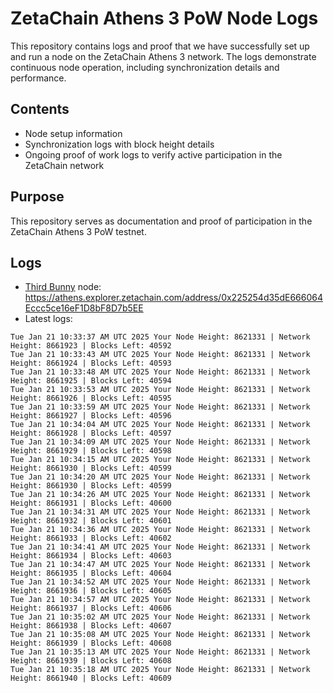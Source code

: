# ZetaChain Athens 3 PoW Node Logs
This repository contains logs and proof that we have successfully set up and run a node on the ZetaChain Athens 3 network. The logs demonstrate continuous node operation, including synchronization details and performance.

## Contents
- Node setup information
- Synchronization logs with block height details
- Ongoing proof of work logs to verify active participation in the ZetaChain network

## Purpose
This repository serves as documentation and proof of participation in the ZetaChain Athens 3 PoW testnet.

## Logs

- [Third Bunny](https://thirdbunny.xyz/) node: https://athens.explorer.zetachain.com/address/0x225254d35dE666064Eccc5ce16eF1D8bF8D7b5EE
- Latest logs:
```
Tue Jan 21 10:33:37 AM UTC 2025 Your Node Height: 8621331 | Network Height: 8661923 | Blocks Left: 40592
Tue Jan 21 10:33:43 AM UTC 2025 Your Node Height: 8621331 | Network Height: 8661924 | Blocks Left: 40593
Tue Jan 21 10:33:48 AM UTC 2025 Your Node Height: 8621331 | Network Height: 8661925 | Blocks Left: 40594
Tue Jan 21 10:33:53 AM UTC 2025 Your Node Height: 8621331 | Network Height: 8661926 | Blocks Left: 40595
Tue Jan 21 10:33:59 AM UTC 2025 Your Node Height: 8621331 | Network Height: 8661927 | Blocks Left: 40596
Tue Jan 21 10:34:04 AM UTC 2025 Your Node Height: 8621331 | Network Height: 8661928 | Blocks Left: 40597
Tue Jan 21 10:34:09 AM UTC 2025 Your Node Height: 8621331 | Network Height: 8661929 | Blocks Left: 40598
Tue Jan 21 10:34:15 AM UTC 2025 Your Node Height: 8621331 | Network Height: 8661930 | Blocks Left: 40599
Tue Jan 21 10:34:20 AM UTC 2025 Your Node Height: 8621331 | Network Height: 8661930 | Blocks Left: 40599
Tue Jan 21 10:34:26 AM UTC 2025 Your Node Height: 8621331 | Network Height: 8661931 | Blocks Left: 40600
Tue Jan 21 10:34:31 AM UTC 2025 Your Node Height: 8621331 | Network Height: 8661932 | Blocks Left: 40601
Tue Jan 21 10:34:36 AM UTC 2025 Your Node Height: 8621331 | Network Height: 8661933 | Blocks Left: 40602
Tue Jan 21 10:34:41 AM UTC 2025 Your Node Height: 8621331 | Network Height: 8661934 | Blocks Left: 40603
Tue Jan 21 10:34:47 AM UTC 2025 Your Node Height: 8621331 | Network Height: 8661935 | Blocks Left: 40604
Tue Jan 21 10:34:52 AM UTC 2025 Your Node Height: 8621331 | Network Height: 8661936 | Blocks Left: 40605
Tue Jan 21 10:34:57 AM UTC 2025 Your Node Height: 8621331 | Network Height: 8661937 | Blocks Left: 40606
Tue Jan 21 10:35:02 AM UTC 2025 Your Node Height: 8621331 | Network Height: 8661938 | Blocks Left: 40607
Tue Jan 21 10:35:08 AM UTC 2025 Your Node Height: 8621331 | Network Height: 8661939 | Blocks Left: 40608
Tue Jan 21 10:35:13 AM UTC 2025 Your Node Height: 8621331 | Network Height: 8661939 | Blocks Left: 40608
Tue Jan 21 10:35:18 AM UTC 2025 Your Node Height: 8621331 | Network Height: 8661940 | Blocks Left: 40609
```
